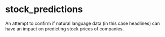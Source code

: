 # stock_predictions
An attempt to confirm if natural language data (in this case headlines) can have an impact on predicting stock prices of companies.
